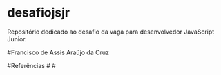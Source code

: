 # desafiojsjr
Repositório dedicado ao desafio da vaga para desenvolvedor JavaScript Junior.

#Francisco de Assis Araújo da Cruz

#Referências
    #
    #
    
